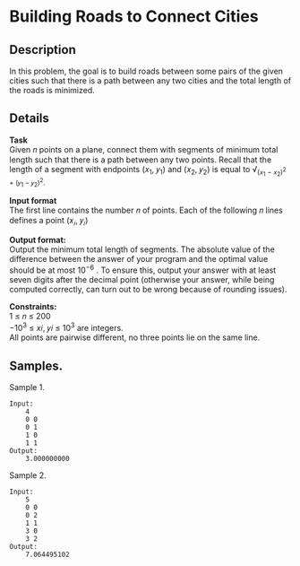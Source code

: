 #  Building Roads to Connect Cities

## Description 
In this problem, the goal is to build roads between some pairs of the
given cities such that there is a path between any two cities and the
total length of the roads is minimized.

## Details
**Task**<br>
Given 𝑛 points on a plane, connect them with segments of minimum total length such that there is a path between any two points. Recall that the length of a segment with endpoints (𝑥<sub>1</sub>, 𝑦<sub>1</sub>) and (𝑥<sub>2</sub>, 𝑦<sub>2</sub>)
is equal to √︀<sub>(𝑥<sub>1</sub> − 𝑥<sub>2</sub>)<sup>2</sup> + (𝑦<sub>1</sub> − 𝑦<sub>2</sub>)<sup>2</sup>.</sub>

**Input format**<br> 
The first line contains the number 𝑛 of points. Each of the following 𝑛 lines defines a point (𝑥<sub>𝑖</sub>, 𝑦<sub>𝑖</sub>)

**Output format:**<br> 
Output the minimum total length of segments. The absolute value of the difference between the answer of your program and the optimal value should be at most 10<sup>−6</sup> . To ensure this, output your answer with at least seven digits after the decimal point (otherwise your answer, while being computed correctly, can turn out to be wrong because of rounding issues).

**Constraints:**<br>
1 ≤ 𝑛 ≤ 200<br> 
−10<sup>3</sup> ≤ 𝑥𝑖, 𝑦𝑖 ≤ 10<sup>3</sup> are integers.<br> 
All points are pairwise different, no three points lie on the same line.

## Samples.
Sample 1.

    Input:
        4
        0 0
        0 1
        1 0
        1 1
    Output:
        3.000000000

Sample 2.

    Input:
        5
        0 0
        0 2
        1 1
        3 0
        3 2
    Output:
        7.064495102
